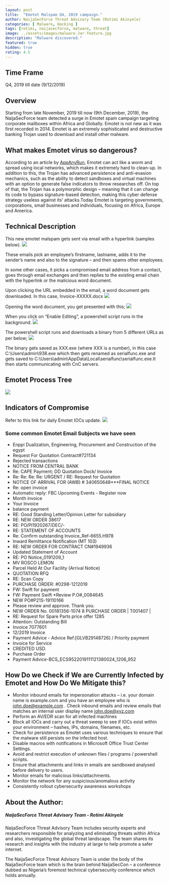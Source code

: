 ```yaml
---
layout: post
title:  "Emotet Malspam Q4, 2019 campaign."
author: NaijaSecForce Threat Advisory Team (Rotimi Akinyele)
categories: [ Malware, Hacking ]
tags: [rotimi, naijasecforce, malware, threat]
image: ../assets/images/malware-Jar-feature.jpg
description: "Malware discovered."
featured: true
hidden: true
rating: 4.5
---
```


## Time Frame
Q4, 2019 till date (9/12/2019)

## Overview
Starting from late November, 2019 till now (9th December, 2019), the NaijaSecForce team detected a surge in Emotet spam campaign targeting corporate mailboxes within Africa and Globally.
Emotet is not new as it was first recorded in 2014. Emotet is an extremely sophisticated and destructive banking Trojan used to download and install other malware. 

## What makes Emotet virus so dangerous? 
According to an article by [AppAnyRun](https://any.run/malware-trends/emotet), Emotet can act like a worm and spread using local networks, which makes it extremely hard to clean-up. In addition to this, the Trojan has advanced persistence and anti-evasion mechanics, such as the ability to detect sandboxes and virtual machines with an option to generate false indicators to throw researches off. On top of that, the Trojan has a polymorphic design – meaning that it can change its code to bypass signature-based detection, making this cyber defense strategy useless against its’ attacks.Today Emotet is targeting governments, corporations, small businesses and individuals, focusing on Africa, Europe and America.

## Technical Description
This new emotet malspam gets sent via email with a hyperlink (samples below).
![](../assets/images/emotet-malspam1.png)

These emails pick an employee’s firstname, lastname, adds it to the sender’s name and also to the signature – and then spams other employees.

In some other cases, it picks a compromised email address from a contact, goes through email exchanges and then replies to the existing email chain with the hyperlink or the malicious word document.

Upon clicking the URL embedded in the email, a word document gets downloaded. In this case, Invoice-XXXXX.docx
![](../assets/images/emotet-malspam2.png)

Opening the word document, you get presented with this;
![](../assets/images/emotet-malspam3.png)

When you click on “Enable Editing”, a powershell script runs in the background.
![](../assets/images/emotet-malspam4.png)

The powershell script runs and downloads a binary from 5 different URLs as per below;
![](../assets/images/emotet-malspam5.png)

The binary gets saved as XXX.exe (where XXX is a number), in this case C:\Users\admin\938.exe which then gets renamed as serialfunc.exe and gets saved to C:\Users\admin\AppData\Local\serialfunc\serialfunc.exe.It then starts communicating with CnC servers.

## Emotet Process Tree
![](../assets/images/emotet-malspam6.png)

## Indicators of Compromise
Refer to this link for daily Emotet IOCs update.
![](../assets/images/emotet-malspam7.png)

### Some common Emotet Email Subjects we have seen
* Enppi Dualization, Engineering, Procurement and Construction of the egypt
* Request For Quotation Contract#721134
* Rejected transactions
* NOTICE FROM CENTRAL BANK
* Re: CAPE Payment; DD Quotation Dock/ Invoice
* Re: Re: Re: Re: URGENT / RE: Request for Quotation
* NOTICE OF ARRIVAL FOR (AWB) # 340650648***FINAL NOTICE
* Re: open invoice
* Automatic reply: FBC Upcoming Events - Register now
* Month invoice
* Your Invoice
* balance payment
* RE: Good Standing Letter/Opinion Letter for subsidiary
* RE: NEW ORDER 38617
* RE: PO/PI1920267/DEC/-
* RE: STATEMENT OF ACCOUNTS
* Re: Confirm outstanding Invoice_Ref-6655.H978
* Inward Remittance Notification (MT 103)
* RE: NEW ORDER FOR CONTRACT CN#1949936
* Updated Statement of Account
* RE: PO Notice_0191209_1
* MV ROSCO LEMON
* Parcel Held At Our Facility (Arrival Notice)
* QUOTATION RFQ
* RE: Scan Copy
* PURCHASE ORDER: #0298-1212019
* FW: Swift for payment
* FW: Payment Swift
*Review P.O#_0084645
* NEW PO#P21S-19110166
* Please review and approve. Thank you.
* NEW ORDER No. 00181356-1074
8 PURCHASE ORDER \| T001407 \|
* RE: Request for Spare Parts price offer 1285
* Attention: Outstanding Bill
* Invoice  7077601
* 12/2019 Invoice
* Payment Advice - Advice Ref:[GLVB29148726] / Priority payment
* Invoice for Service
* CREDITED USD.
* Purchase Order
* Payment Advice-BCS_ECS9522019111121380024_1206_952

## How Do we Check if We are Currently Infected by Emotet and How Do We Mitigate this?
* Monitor inbound emails for impersonation attacks – i.e. your domain name is example.com and you have an employee who is john.doe@example.com . Check inbound emails and review emails that matches an internal user display name john.doe@xyz.com 
* Perform an AV/EDR scan for all infected machines
* Block all IOCs and carry out a threat sweep to see if IOCs exist within your environment – hashes, IPs, domains, filenames, etc.
* Check for persistence as Emotet uses various techniques to ensure that the malware still persists on the infected host.
* Disable macros with notifications in Microsoft Office Trust Center Settings.
* Avoid and restrict execution of unknown files / programs / powershell scripts.
* Ensure that attachments and links in emails are sandboxed analysed before delivery to users.
* Monitor emails for malicious links/attachments.
* Monitor the network for any suspicious/anomalous activity
* Consistently rollout cybersecurity awareness workshops

## About the Author:
##### NaijaSecForce Threat Advisory Team - Rotimi Akinyele 

NaijaSecForce Threat Advisory Team includes security experts and researchers responsible for analyzing and eliminating threats within Africa and also, investigating the global threat landscape. The team shares its research and insights with the industry at large to help promote a safer internet. 

The NaijaSecForce Threat Advisory Team is under the body of the NaijaSecForce team which is the brain behind NaijaSecCon – a conference dubbed as Nigeria’s foremost technical cybersecurity conference which holds annually.






